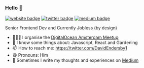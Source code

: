 ### Hello 👋

[![website badge](https://img.shields.io/badge/website-davidendersby.me-green?style=flat-square)](https://www.davidendersby.me)
[![twitter badge](https://img.shields.io/badge/twitter-@DavidEndersby1-blue?style=flat-square&logo=twitter)](https://twitter.com/DavidEndersby1)
[![medium badge](https://img.shields.io/badge/medium-@daendersby-purple?style=flat-square&logo=medium)](https://medium.com/@daendersby)

Senior Frontend Dev and Currently Jobless (by design)

- 🧑🏻‍🏫 I organise the [DigitalOcean Amsterdam Meetup](https://www.meetup.com/digitaloceanamsterdam/)
- 🤔 I know some things about: Javascript, React and Gardening
- 📫 How to reach me: https://twitter.com/DavidEndersby1
- 😄 Pronouns: Him
- 💬 Sometimes I write my thoughts and experiences on [Medium](https://medium.davidendersby.me/)

<!--
**Davetherave2010/Davetherave2010** is a ✨ _special_ ✨ repository because its `README.md` (this file) appears on your GitHub profile.

Here are some ideas to get you started:

- 🔭 I’m currently working on ...
- 🌱 I’m currently learning ...
- 👯 I’m looking to collaborate on ...
- 🤔 I’m looking for help with ...
- 💬 Ask me about ...
- 📫 How to reach me: ...
- 😄 Pronouns: ...
- ⚡ Fun fact: ...
-->
